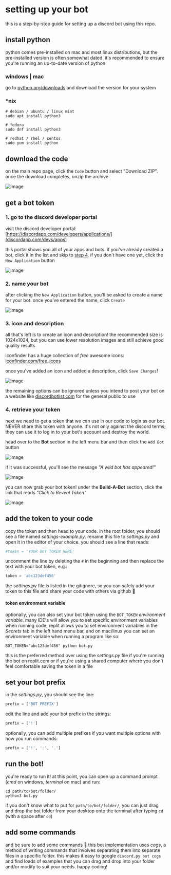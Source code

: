 # setting up your bot

this is a step-by-step guide for setting up a discord bot using this repo.

## install python

python comes pre-installed on mac and most linux distributions, but the
pre-installed version is often somewhat dated. it's recommended to ensure you're
running an up-to-date version of python

### windows | mac

go to [python.org/downloads](https://www.python.org/downloads/) and download
the version for your system

### *nix

```shell
# debian / ubuntu / linux mint
sudo apt install python3

# fedora
sudo dnf install python3

# redhat / rhel / centos
sudo yum install python
```

## download the code

on the main repo page, click the `Code` button and select "Download ZIP". once
the download completes, unzip the archive

![image](https://user-images.githubusercontent.com/621412/142582301-08e7a1aa-8000-4465-a7e4-029939b4d0e0.png)

## get a bot token

### 1. go to the discord developer portal

visit the discord developer portal:  
[https://discordapp.com/developers/applications/](discordapp.com/devs/apps)

this portal shows you all of your apps and bots. if you've already created a
bot, click it in the list and skip to [step 4](#4-retrieve-your-token). if you
don't have one yet, click the `New Application` button

![image](https://user-images.githubusercontent.com/621412/142582807-f9dd09fe-9a5f-4e55-ac62-a6c082c4b5dd.png)

### 2. name your bot

after clicking the `New Application` button, you'll be asked to create a name
for your bot. once you've entered the name, click `Create`

![image](https://user-images.githubusercontent.com/621412/142583193-0b0d3e90-fb6f-443f-b101-37f6a4e8832a.png)

### 3. icon and description

all that's left is to create an icon and description! the recommended size is
1024x1024, but you can use lower resolution images and still achieve good
quality results

iconfinder has a huge collection of *free* awesome icons:  
[iconfinder.com/free_icons](https://www.iconfinder.com/free_icons)

once you've added an icon and added a description, click `Save Changes`!

![image](https://user-images.githubusercontent.com/621412/142584424-5e84e1dc-8831-487a-99d9-3dd716f8fd50.png)

the remaining options can be ignored unless you intend to post your bot on
a website like [discordbotlist.com](https://discordbotlist.com/) for the
general public to use

### 4. retrieve your token

next we need to get a token that we can use in our code to login as our bot.
NEVER share this token with anyone. it's not only against the discord terms;
they can use it to log in to your bot's account and destroy the world.

head over to the **Bot** section in the left menu bar and then click the
`Add Bot` button

![image](https://user-images.githubusercontent.com/621412/142585310-567f9fe0-ea60-4a0e-bf33-1968e3b069ed.png)

if it was successful, you'll see the message *"A wild bot has appeared!"*

![image](https://user-images.githubusercontent.com/621412/142585491-e63018a9-8b5f-46ed-a34a-4c666a4c74c8.png)

you can now grab your bot token! under the **Build-A-Bot** section, click the
link that reads *"Click to Reveal Token"*

![image](https://user-images.githubusercontent.com/621412/142585916-fca3b764-63de-4e22-9aac-38fc1a58b807.png)

## add the token to your code

copy the token and then head to your code. in the root folder, you should see
a file named *settings-example.py*. rename this file to *settings.py* and open
it in the editor of your choice. you should see a line that reads:

```py
#token = 'YOUR BOT TOKEN HERE'
```

uncomment the line by deleting the `#` in the beginning and then replace the
text with your bot token, e.g.:

```py
token = 'abc123def456'
```

the *settings.py* file is listed in the gitignore, so you can safely add your
token to this file and share your code with others via github 🙂

#### token environment variable

optionally, you can also set your bot token using the `BOT_TOKEN` *environment
variable*. many IDE's will allow you to set specific environment variables when
running code, replit allows you to set environment variables in the *Secrets*
tab in the left hand menu bar, and on mac/linux you can set an environment
variable when running a program like so:

```shell
BOT_TOKEN="abc123def456" python bot.py
```

this is the preferred method over using the *settings.py* file if you're running
the bot on replit.com or if you're using a shared computer where you don't feel
comfortable saving the token in a file

## set your bot prefix

in the *settings.py*, you should see the line:

```py
prefix = ['BOT PREFIX']
```

edit the line and add your bot prefix in the strings:

```py
prefix = ['!']
```

optionally, you can add multiple prefixes if you want multiple options with how
you run commands:

```py
prefix = ['!', ':', '.']
```

## run the bot!

you're ready to run it! at this point, you can open up a command prompt (*cmd*
on windows, *terminal* on mac) and run:

```shell
cd path/to/bot/folder/
python3 bot.py
```

if you don't know what to put for `path/to/bot/folder/`, you can just drag and
drop the bot folder from your desktop onto the terminal after typing `cd `
(with a space after `cd`)

## add some commands

and be sure to add some commands 🙂 this bot implementation uses *cogs*, a
method of writing commands that involves separating them into separate files in
a specific folder. this makes it easy to google `discord.py bot cogs` and find
loads of examples that you can drag and drop into your folder and/or modify to
suit your needs. happy coding!
